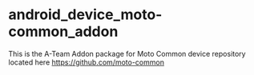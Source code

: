 # android_device_moto-common_addon

This is the A-Team Addon package for Moto Common device repository located here
https://github.com/moto-common
